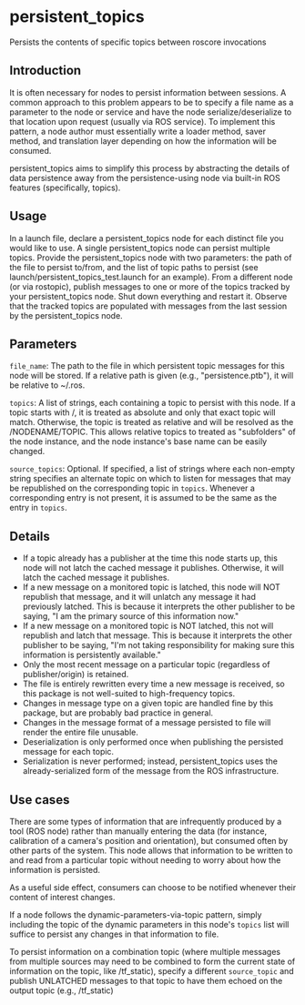 # persistent_topics
Persists the contents of specific topics between roscore invocations

## Introduction
It is often necessary for nodes to persist information between sessions.  A common approach to this problem appears to be to specify a file name as a parameter to the node or service and have the node serialize/deserialize to that location upon request (usually via ROS service).  To implement this pattern, a node author must essentially write a loader method, saver method, and translation layer depending on how the information will be consumed.

persistent_topics aims to simplify this process by abstracting the details of data persistence away from the persistence-using node via built-in ROS features (specifically, topics).

## Usage
In a launch file, declare a persistent_topics node for each distinct file you would like to use.  A single persistent_topics node can persist multiple topics.  Provide the persistent_topics node with two parameters: the path of the file to persist to/from, and the list of topic paths to persist (see launch/persistent_topics_test.launch for an example).  From a different node (or via rostopic), publish messages to one or more of the topics tracked by your persistent_topics node.  Shut down everything and restart it.  Observe that the tracked topics are populated with messages from the last session by the persistent_topics node.

## Parameters
```file_name```: The path to the file in which persistent topic messages for this node will be stored.  If a relative path is given (e.g., "persistence.ptb"), it will be relative to ~/.ros.

```topics```: A list of strings, each containing a topic to persist with this node.  If a topic starts with /, it is treated as absolute and only that exact topic will match.  Otherwise, the topic is treated as relative and will be resolved as the /NODENAME/TOPIC.  This allows relative topics to treated as "subfolders" of the node instance, and the node instance's base name can be easily changed.

```source_topics```: Optional.  If specified, a list of strings where each non-empty string specifies an alternate topic on which to listen for messages that may be republished on the corresponding topic in ```topics```.  Whenever a corresponding entry is not present, it is assumed to be the same as the entry in ```topics```.

## Details
* If a topic already has a publisher at the time this node starts up, this node will not latch the cached message it publishes.  Otherwise, it will latch the cached message it publishes.
* If a new message on a monitored topic is latched, this node will NOT republish that message, and it will unlatch any message it had previously latched.  This is because it interprets the other publisher to be saying, "I am the primary source of this information now."
* If a new message on a monitored topic is NOT latched, this not will republish and latch that message.  This is because it interprets the other publisher to be saying, "I'm not taking responsibility for making sure this information is persistently available."
* Only the most recent message on a particular topic (regardless of publisher/origin) is retained.
* The file is entirely rewritten every time a new message is received, so this package is not well-suited to high-frequency topics.
* Changes in message type on a given topic are handled fine by this package, but are probably bad practice in general.
* Changes in the message format of a message persisted to file will render the entire file unusable.
* Deserialization is only performed once when publishing the persisted message for each topic.
* Serialization is never performed; instead, persistent_topics uses the already-serialized form of the message from the ROS infrastructure.

## Use cases
There are some types of information that are infrequently produced by a tool (ROS node) rather than manually entering the data (for instance, calibration of a camera's position and orientation), but consumed often by other parts of the system.  This node allows that information to be written to and read from a particular topic without needing to worry about how the information is persisted.

As a useful side effect, consumers can choose to be notified whenever their content of interest changes.

If a node follows the dynamic-parameters-via-topic pattern, simply including the topic of the dynamic parameters in this node's ```topics``` list will suffice to persist any changes in that information to file.

To persist information on a combination topic (where multiple messages from multiple sources may need to be combined to form the current state of information on the topic, like /tf_static), specify a different ```source_topic``` and publish UNLATCHED messages to that topic to have them echoed on the output topic (e.g., /tf_static)

